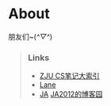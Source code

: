 # About
朋友们~(*^▽^*)

> ### Links
> - [ZJU CS笔记大索引](https://isshikihugh.github.io/zju-cs-asio)
> - [Lane](http://lane-home.top)
> - [JA](https://ja101617.github.io/) [JA2012的博客园](https://www.cnblogs.com/JA2012)
